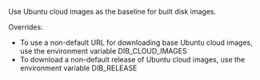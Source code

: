 Use Ubuntu cloud images as the baseline for built disk images.

Overrides:

 * To use a non-default URL for downloading base Ubuntu cloud images,
   use the environment variable DIB\_CLOUD\_IMAGES
 * To download a non-default release of Ubuntu cloud images, use the
   environment variable DIB\_RELEASE

